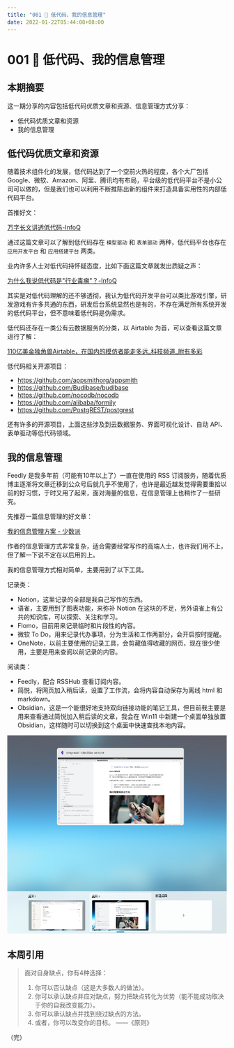 ```yaml
---
title: "001 🐣 低代码、我的信息管理"
date: 2022-01-22T05:44:08+08:00
---
```


# 001 🐣 低代码、我的信息管理


## **本期摘要**

这一期分享的内容包括低代码优质文章和资源、信息管理方式分享：

- 低代码优质文章和资源
- 我的信息管理

## 低代码优质文章和资源

随着技术组件化的发展，低代码达到了一个空前火热的程度，各个大厂包括 Google、微软、Amazon、阿里、腾讯均有布局，平台级的低代码平台不是小公司可以做的，但是我们也可以利用不断推陈出新的组件来打造具备实用性的内部低代码平台。

首推好文：

[万字长文讲透低代码-InfoQ](https://www.infoq.cn/article/gh6hucbsj32qucudatos)

通过这篇文章可以了解到低代码存在 `模型驱动` 和 `表单驱动` 两种，低代码平台也存在 `应用开发平台` 和 `应用搭建平台` 两类。

业内许多人士对低代码持怀疑态度，比如下面这篇文章就发出质疑之声：

[为什么我说低代码是"行业毒瘤"？-InfoQ](https://www.infoq.cn/article/q2mFOAtreDZETqMplw0M)

其实是对低代码理解的还不够透彻，我认为低代码开发平台可以类比游戏引擎，研发游戏有许多共通的东西，研发后台系统显然也是有的，不存在满足所有系统开发的低代码平台，但不意味着低代码是伪需求。

低代码还存在一类公有云数据服务的分类，以 Airtable 为首，可以查看这篇文章进行了解：

[110亿美金独角兽Airtable，在国内的模仿者能走多远_科技频道_附有多彩](https://www.fydc.net/27224.html)

低代码相关开源项目：

- <https://github.com/appsmithorg/appsmith>
- <https://github.com/Budibase/budibase>
- <https://github.com/nocodb/nocodb>
- <https://github.com/alibaba/formily>
- <https://github.com/PostgREST/postgrest>

还有许多的开源项目，上面这些涉及到云数据服务、界面可视化设计、自动 API、表单驱动等低代码领域。

## 我的信息管理

Feedly 是我多年前（可能有10年以上了）一直在使用的 RSS 订阅服务，随着优质博主逐渐将文章迁移到公众号后就几乎不使用了，也许是最近越发觉得需要重拾以前的好习惯，于时又用了起来，面对海量的信息，在信息管理上也稍作了一些研究。

先推荐一篇信息管理的好文章：

[我的信息管理方案 - 少数派](https://sspai.com/post/70397)

作者的信息管理方式非常复杂，适合需要经常写作的高端人士，也许我们用不上，但了解一下说不定在以后用的上。

我的信息管理方式相对简单，主要用到了以下工具。

记录类：

- Notion，这里记录的全部是我自己写作的东西。
- 语雀，主要用到了图表功能，来弥补 Notion 在这块的不足，另外语雀上有公共的知识库，可以探索、关注和学习。
- Flomo，目前用来记录临时和片段性的内容。
- 微软 To Do，用来记录代办事项，分为生活和工作两部分，会开启按时提醒。
- OneNote，以前主要使用的记录工具，会剪藏值得收藏的网页，现在很少使用，主要是用来查阅以前记录的内容。

阅读类：

- Feedly，配合 RSSHub 查看订阅内容。
- 简悦，将网页加入稍后读，设置了工作流，会将内容自动保存为离线 html 和 markdown。
- Obsidian，这是一个能很好地支持双向链接功能的笔记工具，但目前我主要是用来查看通过简悦加入稍后读的文章，我会在 Win11 中新建一个桌面单独放置 Obsidian，这样随时可以切换到这个桌面中快速查找本地内容。

![obsidian.png](./001/obsidian.png)

## 本周引用

> 面对自身缺点，你有4种选择：
>
> 1. 你可以否认缺点（这是大多数人的做法）。
> 1. 你可以承认缺点并应对缺点，努力把缺点转化为优势（能不能成功取决于你的自我改变能力）。
> 1. 你可以承认缺点并找到绕过缺点的方法。
> 1. 或者，你可以改变你的目标。 ——《原则》

（完）
